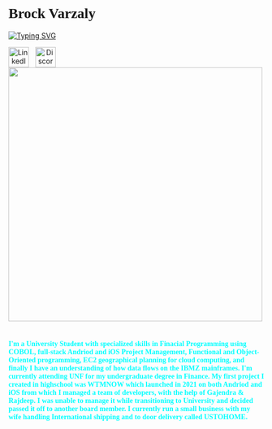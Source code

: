 <h1><font face="Comic Sans MS">Brock Varzaly</font>
</h1>
<a href="https://discord.com/users/binarytheory">
<img src="https://readme-typing-svg.demolab.com?font=Rowdies&weight=900&size=29&duration=2000&pause=4000&color=585AF7&background=FFFFFF00&width=1000&lines=App+Founder+%2F+Student+%2F+Business+Owner" alt="Typing SVG" /></a>

<link rel="CSS" href="CSSCode">
<p align="center">          
  <a href="https://www.linkedin.com/in/brock-varzaly-014b812aa/">
    <img align="left" alt="LinkedIn Link" width="40px" title="LinkedIn" src="https://cdn.jsdelivr.net/gh/devicons/devicon@latest/icons/linkedin/linkedin-original.svg" style="padding-right:10px;" /></a>
  <a href="https://discord.com/users/binarytheory">
    <img align="left" alt="Discord Add Link" width="40px" title="Discord" src="https://cdn.simpleicons.org/discord/5865F2.svg" style="padding-right:10px;"/></a> 
  
</p>
<img src="https://user-images.githubusercontent.com/74038190/219923809-b86dc415-a0c2-4a38-bc88-ad6cf06395a8.gif" width="500">
<br><br>
<h4><font face="Comic Sans MS" color="cyan">
I'm a University Student with specialized skills in Finacial Programming using COBOL, full-stack Andriod and iOS Project Management, Functional and Object-Oriented programming, EC2 geographical planning for cloud computing, and finally I have an understanding of how data flows on the IBMZ mainframes. I'm currently attending UNF for my undergraduate degree in Finance. My first project I created in highschool was WTMNOW which launched in 2021 on both Andriod and iOS from which I managed a team of developers, with the help of Gajendra & Rajdeep. I was unable to manage it while transitioning to University and decided passed it off to another board member. I currently run a small business with my wife handling International shipping and to door delivery called USTOHOME.</font></h4>
